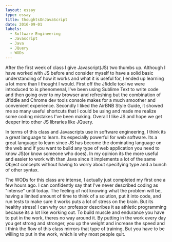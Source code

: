 ```yaml
---
layout: essay
type: essay
title: thoughtsOnJavaScript 
date: 2016-09-01
labels:
  - Software Engineering
  - Javascript
  - Java
  - JQuery
  - WODs
---
```


After the first week of class I give Javascript(JS) two thumbs up. Although I have worked with JS before and consider myself to have a solid basic understanding of how it works and what it is useful for, I ended up learning a lot more than I thought I would. First off the Jfiddle tool we were introduced to is phenomenal, I've been using Sublime Text to write code and then going over to my browser and refreshing but the combination of Jfiddle and Chrome dev tools console makes for a much smoother and convenient experience. Secondly I liked the AirBNB Style Guide, it showed me so many useful shortcuts that I could be using and made me realize some coding mistakes I've been making. Overall I like JS and hope we get deeper into other JS libraries like JQuery.

In terms of this class and Javascripts use in software engineering, I think its a great language to learn. Its especially powerful for web software. Its a great language to learn since JS has become the dominating language on the web and if you want to build any type of web application you need to know JS(or know someone who does). In my opinion its the more useful and easier to work with than Java since it implements a lot of the same Object concepts without having to worry about specifying type and a bunch of other syntax.

The WODs for this class are intense, I actually just completed my first one a few hours ago. I can confidently say that I've never described coding as "intense" until today. The feeling of not knowing what the problem will be, having a limited amount of time to think of a solution, put it into code, and run tests to make sure it works puts a lot of stress on the brain. But its healthy stress! I can why our professor describes it as athletic programming because its a lot like working out. To build muscle and endurance you have to put in the work, theres no way around it. By putting in the work every day you get strong and stronger, you up the weight and increase the speed and I think the flow of this class mirrors that type of training. But you have to be willing to put in the work, which is why most people quit. 

